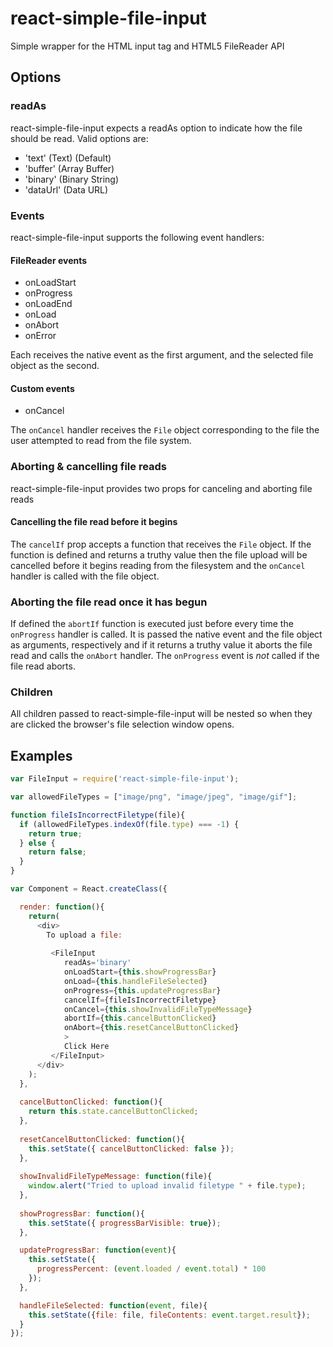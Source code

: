 # react-simple-file-input

Simple wrapper for the HTML input tag and HTML5 FileReader API

## Options

### readAs

react-simple-file-input expects a readAs option to indicate how the file should be read. Valid options are:

- 'text' (Text) (Default)
- 'buffer' (Array Buffer)
- 'binary' (Binary String)
- 'dataUrl' (Data URL)

### Events

react-simple-file-input supports the following event handlers:

#### FileReader events

- onLoadStart
- onProgress
- onLoadEnd
- onLoad
- onAbort
- onError

Each receives the native event as the first argument, and the selected file object as the second.

#### Custom events

- onCancel

The `onCancel` handler receives the `File` object corresponding to the file the user attempted to read from the file system.

### Aborting \& cancelling file reads

react-simple-file-input provides two props for canceling and aborting file reads

#### Cancelling the file read before it begins

The `cancelIf` prop accepts a function that receives the `File` object. If the function is defined and returns a truthy value then the file upload will be cancelled before it begins reading from the filesystem and the `onCancel` handler is called with the file object. 
 
### Aborting the file read once it has begun

If defined the `abortIf` function is executed just before every time the `onProgress` handler is called. It is passed the native event and the file object as arguments, respectively and if it returns a truthy value it aborts the file read and calls the `onAbort` handler. The `onProgress` event is *not* called if the file read aborts. 
 
### Children

All children passed to react-simple-file-input will be nested so when they are clicked the browser's file selection window opens.

## Examples

```javascript
var FileInput = require('react-simple-file-input');

var allowedFileTypes = ["image/png", "image/jpeg", "image/gif"];

function fileIsIncorrectFiletype(file){
  if (allowedFileTypes.indexOf(file.type) === -1) {
    return true;
  } else {
    return false;
  }
}

var Component = React.createClass({

  render: function(){
    return(
      <div>
        To upload a file:
        
         <FileInput 
            readAs='binary'
            onLoadStart={this.showProgressBar}
            onLoad={this.handleFileSelected}
            onProgress={this.updateProgressBar}
            cancelIf={fileIsIncorrectFiletype}
            onCancel={this.showInvalidFileTypeMessage}
            abortIf={this.cancelButtonClicked}
            onAbort={this.resetCancelButtonClicked}
            >
            Click Here       
         </FileInput>
      </div>
    );
  },
  
  cancelButtonClicked: function(){
    return this.state.cancelButtonClicked;  
  },
  
  resetCancelButtonClicked: function(){
    this.setState({ cancelButtonClicked: false });
  },
  
  showInvalidFileTypeMessage: function(file){
    window.alert("Tried to upload invalid filetype " + file.type);
  },
  
  showProgressBar: function(){
    this.setState({ progressBarVisible: true});
  },

  updateProgressBar: function(event){
    this.setState({
      progressPercent: (event.loaded / event.total) * 100
    });
  },

  handleFileSelected: function(event, file){
    this.setState({file: file, fileContents: event.target.result});
  }
});

```
